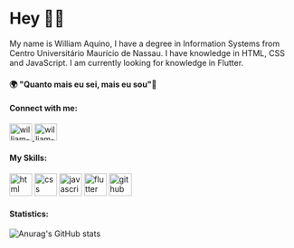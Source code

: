 # Hey 👋🏿

My name is William Aquino, I have a degree in Information Systems from Centro Universitário Maurício de Nassau. I have knowledge in HTML, CSS and JavaScript. I am currently looking for knowledge in Flutter.

#### 🌍 "Quanto mais eu sei, mais eu sou"🧠

#### Connect with me:
<a href="https://www.linkedin.com/in/william-aquino-7ba42a165/">
    <img height="30" width="40" src="https://cdn.jsdelivr.net/npm/simple-icons@3.0.1/icons/linkedin.svg" alt="william-linkedin" style="max-width: 100%;" >
    </a>
<a href="https://www.instagram.com/_williamaquino/?igshid=1izwse699toiz" target="_blank">
    <img height="30" width="40" src="https://cdn.jsdelivr.net/npm/simple-icons@3.0.1/icons/instagram.svg" alt="william-instagram" style="max-width: 100%;"></a>

#### My Skills:
<img src="https://cdn.icon-icons.com/icons2/1488/PNG/512/5352-html5_102567.png" alt="html" width="40" height="40" style="max-width: 100%;"></img>
<img src="https://cdn.icon-icons.com/icons2/2107/PNG/512/file_type_css_icon_130661.png" alt="css" width="40" height="40" style="max-width: 100%;"></img>
<img src="https://cdn.icon-icons.com/icons2/2108/PNG/512/javascript_icon_130900.png" alt="javascript" width="40" height="40" style="max-width: 100%;"></img>
<img src="https://cdn.icon-icons.com/icons2/2107/PNG/512/file_type_flutter_icon_130599.png" alt="flutter" width="40" height="40" style="max-width: 100%;"></img>
<img src="https://cdn.icon-icons.com/icons2/936/PNG/512/github-logo_icon-icons.com_73546.png" alt="github" width="40" height="40" style="max-width: 100%;"></img>


#### Statistics:

![Anurag's GitHub stats](https://github-readme-stats.vercel.app/api?username=williamaquino12&show_icons=true&theme=dark)

